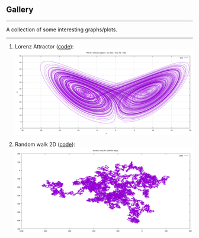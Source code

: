## Gallery

***
A collection of some interesting graphs/plots.

***

1. Lorenz Attractor ([code](https://github.com/mshreyes/Computational-Physics/blob/master/LSA/lorenz2.f95)): 
![Lorenz attractor](lorenz.png)


2. Random walk 2D ([code](https://github.com/mshreyes/Fortran_Programs/blob/master/Random_walk/RW2D.f95)):
![Random walk 2D](rdwalk.png)
